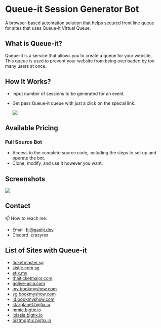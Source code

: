 # Queue-it Session Generator Bot
A browser-based automation solution that helps secured front line queue for sites that uses Queue-it Virtual Queue.

## What is Queue-it?
Queue-it is a service that allows you to create a queue for your website. This queue is used to prevent your website from being overloaded by too many users at once.

## How It Works?
- Input number of sessions to be generated for an event.
- Get pass Queue-it queue with just a click on the special link.
  
  [![](https://github.com/user-attachments/assets/8acd3b80-9b5c-477c-8841-ef5a6133cbfb)](#)


## Available Pricing  
### **Full Source Bot**
- Access to the complete source code, including the steps to set up and operate the bot.
- Clone, modify, and use it however you want.

## Screenshots
[![](https://github.com/user-attachments/assets/1800c474-cf9f-4187-aea0-fa266857cd2f)](#)


## Contact
📫 How to reach me: 
- Email: hj@ganhj.dev
- Discord: crazyrex


## List of Sites with Queue-it
- [ticketmaster.sg](https://ticketmaster.sg/)
- [sistic.com.sg](https://sistic.com.sg/)
- [etix.my](https://etix.my/)
- [thaiticketmajor.com](https://thaiticketmajor.com/)
- [golive-asia.com](https://golive-asia.com/)
- [my.bookmyshow.com](https://my.bookmyshow.com/)
- [sg.bookmyshow.com](https://sg.bookmyshow.com/)
- [id.bookmyshow.com](https://id.bookmyshow.com/)
- [starplanet.bigtix.io](https://starplanet.bigtix.io/)
- [mmic.bigtix.io](https://mmic.bigtix.io/)
- [lolasia.bigtix.io](https://lolasia.bigtix.io/)
- [biztmgptix.bigtix.io](https://biztmgptix.bigtix.io/)

